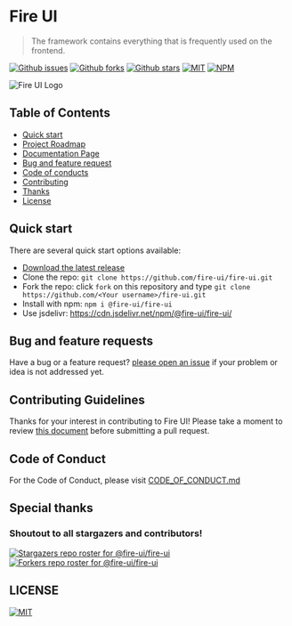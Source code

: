 # Fire UI
> The framework contains everything that is frequently used on the frontend.

[![Github issues](https://img.shields.io/github/issues/fire-ui/fire-ui)](https://github/fire-ui/fire-ui) [![Github forks](https://img.shields.io/github/forks/fire-ui/fire-ui)](https://github/fire-ui/fire-ui) [![Github stars](https://img.shields.io/github/stars/fire-ui/fire-ui)](https://github/fire-ui/fire-ui) [![MIT](https://img.shields.io/github/license/fire-ui/fire-ui)](https://github.com/fire-ui/fire-ui/blob/master/LICENSE)
[![NPM](https://nodei.co/npm/@fire-ui/fire-ui.png?mini=true)](https://npmjs.org/package/@fire-ui/fire-ui)


![Fire UI Logo](https://avatars0.githubusercontent.com/u/76034545)

## Table of Contents
- [Quick start](#quick-start)
- [Project Roadmap](https://github.com/fire-ui/fire-ui/projects/1)
- [Documentation Page](https://fire-ui.github.io/)
- [Bug and feature request](#bug-and-feature-requests)
- [Code of conducts](#code-of-conduct)
- [Contributing](#contributing-guidelines)
- [Thanks](#special-thanks)
- [License](https://github.com/fire-ui/fire-ui/blob/master/LICENSE)

## Quick start
There are several quick start options available:
- [Download the latest release](https://github.com/fire-ui/fire-ui/releases)
- Clone the repo: `git clone https://github.com/fire-ui/fire-ui.git`
- Fork the repo: click `fork` on this repository and type `git clone https://github.com/<Your username>/fire-ui.git`
- Install with npm: `npm i @fire-ui/fire-ui`
- Use jsdelivr: https://cdn.jsdelivr.net/npm/@fire-ui/fire-ui/

## Bug and feature requests
Have a bug or a feature request? [please open an issue](https://github.com/fire-ui/fire-ui/issues) if your problem or idea is not addressed yet. 

## Contributing Guidelines
Thanks for your interest in contributing to Fire UI! Please take a moment to review [this document](https://github.com/fire-ui/fire-ui/blob/master/CONTRIBUTING.md) before submitting a pull request.

## Code of Conduct
For the Code of Conduct, please visit [CODE_OF_CONDUCT.md](https://github.com/fire-ui/fire-ui/blob/master/CODE_OF_CONDUCT.md)

## Special thanks
### Shoutout to all stargazers and contributors!
[![Stargazers repo roster for @fire-ui/fire-ui](https://reporoster.com/stars/fire-ui/fire-ui)](https://github.com/fire-ui/fire-ui/stargazers)
[![Forkers repo roster for @fire-ui/fire-ui](https://reporoster.com/forks/fire-ui/fire-ui)](https://github.com/fire-ui/fire-ui/network/members)

## LICENSE
[![MIT](https://img.shields.io/github/license/fire-ui/fire-ui)](https://github.com/fire-ui/fire-ui/blob/master/LICENSE)

